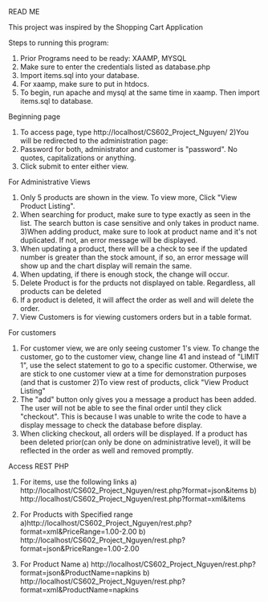 READ ME 

This project was inspired by the Shopping Cart Application 

Steps to running this program:
1) Prior Programs need to be ready: XAAMP, MYSQL
2) Make sure to enter the credentials listed as database.php
3) Import items.sql into your database.
4) For xaamp, make sure to put in htdocs.
5) To begin, run apache and mysql at the same time in xaamp. Then import items.sql to database.


Beginning page
1) To access page, type http://localhost/CS602_Project_Nguyen/
2)You will be redirected to the administration page:
3) Password for both, administrator and customer is "password". No quotes, capitalizations or anything.
4) Click submit to enter either view.

For Administrative Views
1) Only 5 products are shown in the view. To view more, Click "View Product Listing".
2) When searching for product, make sure to type exactly as seen in the list. The search button is case sensitive and only takes in product name.
3)When adding product, make sure to look at product name and it's not duplicated. If not, an error message will be displayed.
4) When updating a product, there will be a check to see if the updated number is greater than the stock
amount, if so, an error message will show up and the chart display will remain the same.
5) When updating, if there is enough stock, the change will occur.
6) Delete Product is for the prducts not displayed on table. Regardless, all products can be deleted
7) If a product is deleted, it will affect the order as well and will delete the order.
8) View Customers is for viewing customers orders but in a table format.

For customers
1) For customer view, we are only seeing customer 1's view. To change the customer, go to the customer view, change line 41 and instead of "LIMIT 1", use the select statement to go to a specific customer.
Otherwise, we are stick to one customer view at a time for demonstration purposes (and that is customer 
2)To view rest of products, click "View Product Listing"
3) The "add" button only gives you a message a product has been added. The user will not be able to see
the final order until they click "checkout". This is because I was unable to write the code to have a display message to check the database before display.
4) When clicking checkout, all orders will be displayed. If a product has been deleted prior(can only be done on administrative level), it will be reflected in the order as well and removed promptly.

Access REST PHP
1) For items, use the following links
  a) http://localhost/CS602_Project_Nguyen/rest.php?format=json&items
  b) http://localhost/CS602_Project_Nguyen/rest.php?format=xml&items

2) For Products with Specified range
   a)http://localhost/CS602_Project_Nguyen/rest.php?format=xml&PriceRange=1.00-2.00
   b) http://localhost/CS602_Project_Nguyen/rest.php?format=json&PriceRange=1.00-2.00

3) For Product Name 
   a) http://localhost/CS602_Project_Nguyen/rest.php?format=json&ProductName=napkins
   b) http://localhost/CS602_Project_Nguyen/rest.php?format=xml&ProductName=napkins




